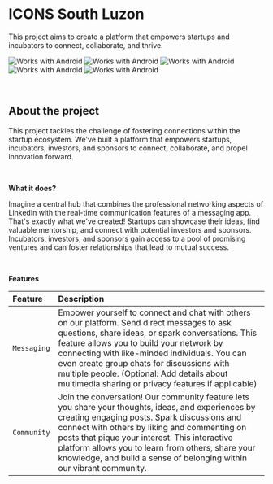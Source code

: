 # ICONS South Luzon
<p>This project aims to create a platform that empowers startups and incubators to connect, collaborate, and thrive.</p>

![Works with Android](https://img.shields.io/badge/Frontend-HTML-green?style=flat-square)
![Works with Android](https://img.shields.io/badge/Frontend-CSS-green?style=flat-square)
![Works with Android](https://img.shields.io/badge/Frontend-Javascript-green?style=flat-square)
![Works with Android](https://img.shields.io/badge/Frontend-Bootstrap-green?style=flat-square)
![Works with Android](https://img.shields.io/badge/Backend-Express-blue?style=flat-square)

<br />

## About the project
<p>This project tackles the challenge of fostering connections within the startup ecosystem. We've built a platform that empowers startups, incubators, investors, and sponsors to connect, collaborate, and propel innovation forward.</p>
<br />
<p><b>What it does?</b></p>
<p>Imagine a central hub that combines the professional networking aspects of LinkedIn with the real-time communication features of a messaging app. That's exactly what we've created! Startups can showcase their ideas, find valuable mentorship, and connect with potential investors and sponsors. Incubators, investors, and sponsors gain access to a pool of promising ventures and can foster relationships that lead to mutual success.</p>

<br />
<p><b>Features</b></p>

| Feature | Description |
|:---------------|:-----|
| `Messaging` | Empower yourself to connect and chat with others on our platform. Send direct messages to ask questions, share ideas, or spark conversations. This feature allows you to build your network by connecting with like-minded individuals.  You can even create group chats for discussions with multiple people. (Optional: Add details about multimedia sharing or privacy features if applicable) |
| `Community` | Join the conversation! Our community feature lets you share your thoughts, ideas, and experiences by creating engaging posts. Spark discussions and connect with others by liking and commenting on posts that pique your interest.  This interactive platform allows you to learn from others, share your knowledge, and build a sense of belonging within our vibrant community. |

<br />
